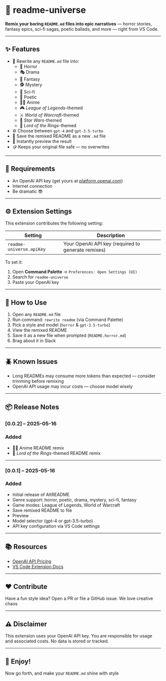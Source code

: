 # 🌌 readme-universe

**Remix your boring `README.md` files into epic narratives** — horror stories, fantasy epics, sci-fi sagas, poetic ballads, and more — right from VS Code.

---

## ✨ Features

- 📖 Rewrite any `README.md` file into:
  - 🧛 Horror
  - 🎭 Drama
  - 🧙 Fantasy
  - 🕵️ Mystery
  - 🤖 Sci-fi
  - 📝 Poetic
  - 🏴‍☠️ Anime
  - 🎮 *League of Legends*-themed
  - ⚔️ *World of Warcraft*-themed
  - 🌌 *Star Wars*-themed
  - 💍 *Lord of the Rings*-themed
- ⚙️ Choose between `gpt-4` and `gpt-3.5-turbo`
- 💾 Save the remixed README as a new `.md` file
- 👀 Instantly preview the result
- 🪙 Keeps your original file safe — no overwrites

---

## 🧰 Requirements

- An OpenAI API key (get yours at [platform.openai.com](https://platform.openai.com/account/api-keys))
- Internet connection
- Be dramatic 😎

---

## ⚙️ Extension Settings

This extension contributes the following setting:

| Setting | Description |
|--------|-------------|
| `readme-universe.apiKey` | Your OpenAI API key (required to generate remixes) |

To set it:
1. Open **Command Palette** → `Preferences: Open Settings (UI)`
2. Search for `readme-universe`
3. Paste your OpenAI key

---

## 🚀 How to Use

1. Open any `README.md` file
2. Run command: `rewrite readme` (via Command Palette)
3. Pick a style and model (`horror` & `gpt-3.5-turbo`)
4. View the remixed README
5. Save it as a new file when prompted (`README.horror.md`)
6. Brag about it in Slack

---

## 🪲 Known Issues

- Long READMEs may consume more tokens than expected — consider trimming before remixing
- OpenAI API usage may incur costs — choose model wisely

---

## 📦 Release Notes

### [0.0.2] – 2025-05-16

### Added
- 🏴‍☠️ Anime README remix
- 💍 *Lord of the Rings*-themed README remix

---

### [0.0.1] – 2025-05-16

### Added
- Initial release of AltREADME
- Genre support: horror, poetic, drama, mystery, sci-fi, fantasy
- Game modes: League of Legends, World of Warcraft
- Save remixed README to file
- Preview
- Model selector (gpt-4 or gpt-3.5-turbo)
- API key configuration via VS Code settings

---

## 📚 Resources

- [OpenAI API Pricing](https://openai.com/pricing)
- [VS Code Extension Docs](https://code.visualstudio.com/api)

---

## ❤️ Contribute

Have a fun style idea? Open a PR or file a GitHub issue. We love creative chaos

---

## ⚠️ Disclaimer

This extension uses your OpenAI API key. You are responsible for usage and associated costs. No data is stored or tracked.

---

## 🎉 Enjoy!

Now go forth, and make your `README.md` shine with style
